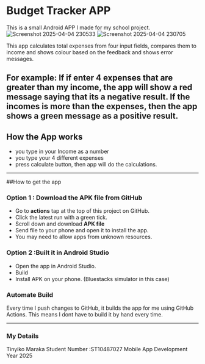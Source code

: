 # Budget Tracker APP

This is a small Android APP I made for my school project.
 ![Screenshot 2025-04-04 230533](https://github.com/user-attachments/assets/6f427dba-d7b5-4188-8560-6ed3174ac5e4)
 ![Screenshot 2025-04-04 230705](https://github.com/user-attachments/assets/81daace1-5d26-4879-aeff-d33843bca21e)


This app calculates total expenses from four input fields, compares them to income and shows colour based on the feedback and shows error messages.

For example:
	If if enter 4 expenses that are greater than my income, the app will show a red message saying that its a negative result.
	If the incomes is more than the expenses, then the app shows a green message as a positive result. 
  --
## How the App works
  - you type in your Income as a number
  - you type your 4 different expenses
  - press calculate button, then app will do the calculations.
    
---
##How to get the app

### Option 1 : Download the APK file from GitHub
  - Go to **actions** tap at the top of this project on GitHub.
  - Click the latest run with a green tick.
  - Scroll down and download **APK file**
  - Send file to your phone and open it to install the app.
  - You may need to allow apps from unknown resources.

### Option 2 :Built it in Android Studio
 - Open the app in Android Studio.
 - Build
 - Install APK on your phone. (Bluestacks simulator in this case)

### Automate Build

Every time I push changes to GitHub, it builds the app for me using GitHub Actions.
This means I dont have to build it by hand every time.

-------

### My Details
Tinyiko Maraka
Student Number :ST10487027
Mobile App Development
Year 2025
